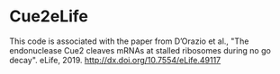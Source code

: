 # Cue2eLife
This code is associated with the paper from D’Orazio et al., "The endonuclease Cue2 cleaves mRNAs at stalled ribosomes during no go decay". eLife, 2019. http://dx.doi.org/10.7554/eLife.49117

